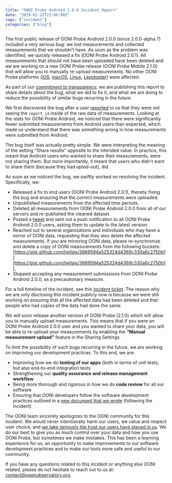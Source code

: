 ```yaml
---
title: "OONI Probe Android 2.0.0 Incident Report"
date: "2019-02-22T23:00:00Z"
tags: ["incident"]
categories: ["blog"]
---
```


The first public release of OONI Probe Android 2.0.0 (since 2.0.0-alpha.7) included a very serious bug: we lost measurements and collected measurements that we shouldn’t have. As soon as the problem was identified, we quickly released a fix (OONI Probe Android 2.0.1). All measurements that should not have been uploaded have been deleted and we are working on a new OONI Probe release (OONI Probe Mobile 2.1.0) that will allow you to manually re-upload measurements. No other OONI Probe platforms ([iOS](https://itunes.apple.com/us/app/id1199566366), [macOS](https://ooni.io/install/ooniprobe), [Linux](https://ooni.io/install/ooniprobe), [Lepidopter](https://ooni.io/install/lepidopter/)) were affected.

As part of our [commitment to transparency](https://blog.torproject.org/tor-social-contract), we are publishing this report to share details about the bug, what we did to fix it, and what we are doing to reduce the possibility of similar bugs recurring in the future.

We first discovered the bug after a user [reported](https://github.com/ooni/probe-android/issues/188) to us that they were not seeing the `report_id` inside of the raw data of measurements. Looking at the stats for OONI Probe Android, we noticed that there were significantly fewer submitted measurements from Android users than expected, which made us understand that there was something wrong in how measurements were submitted from Android.

The bug itself was actually pretty simple. We were interpreting the meaning of the setting “Share results” opposite to the intended value. In practice, this meant that Android users who wanted to share their measurements, were not sharing them. But more importantly, it meant that users who didn’t want to share them (because they had opted-out), did.

As soon as we noticed the bug, we swiftly worked on resolving the incident. Specifically, we:

* Released a fix to end users (OONI Probe Android 2.0.1), thereby fixing the bug and ensuring that the correct measurements were uploaded.
* Unpublished measurements from the affected time periods.
* Deleted all measurements from OONI Probe Android 2.0.0 from all of our servers and re-published the cleaned dataset.
* Posted a [tweet](https://twitter.com/OpenObservatory/status/1093587859385155584) and sent out a push notification to all OONI Probe Android 2.0.0 users, asking them to update to the latest version.
* Reached out to several organizations and individuals who may have a mirror of OONI data, requesting that they also delete the affected measurements. If you are mirroring OONI data, please re-synchronize and delete a copy of OONI measurements from the following buckets: [https://gist.github.com/hellais/3889594a525324d4369c330a6c2750b1](https://gist.github.com/hellais/3889594a525324d4369c330a6c2750b1) 
* Stopped accepting any measurement submissions from OONI Probe Android 2.0.0, as a precautionary measure.

For a full timeline of the incident, see this [incident ticket](https://github.com/ooni/sysadmin/issues/281). The reason why we are only disclosing this incident publicly now is because we were still working on ensuring that all the affected data had been deleted and that people who had copies of the data had done the same.

We will soon release another version of OONI Probe (2.1.0) which will allow you to manually upload measurements. This means that if you were an OONI Probe Android 2.0.0 user and you wanted to share your data, you will be able to re-upload your measurements by enabling the **“Manual measurement upload”** feature in the Sharing Settings.

To limit the possibility of such bugs recurring in the future, we are working on improving our development practices. To this end, we are:

* Improving how we do **testing of our apps** (both in terms of unit tests, but also end-to-end integration tests
* Strengthening our **quality assurance and release management workflow**
* Being more thorough and rigorous in how we do **code review** for all our software
* Ensuring that OONI developers follow the software development practices outlined in a [new document that we wrote](/post/ooni-software-development-guidelines) (following the incident)

The OONI team sincerely apologizes to the OONI community for this incident. We would never intentionally harm our users, we value and respect user choice, and [we take seriously the trust our users have placed in us](https://blog.torproject.org/tor-social-contract). We do our best to give you as much control over your data and how you use OONI Probe, but sometimes we make mistakes. This has been a learning experience for us, an opportunity to make improvements to our software development practices and to make our tools more safe and useful to our community.

If you have any questions related to this incident or anything else OONI related, please do not hesitate to reach out to us at: [contact@openobservatory.org](mailto:contact@openobservatory.org).
